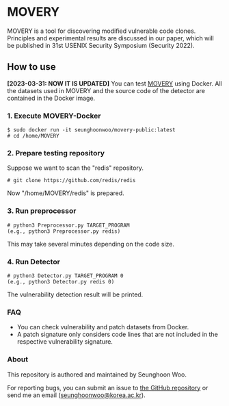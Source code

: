 # MOVERY

MOVERY is a tool for discovering modified vulnerable code clones.
Principles and experimental results are discussed in our paper, which will be published in
31st USENIX Security Symposium (Security 2022).

## How to use
**[2023-03-31: NOW IT IS UPDATED]**
You can test [MOVERY](https://hub.docker.com/r/seunghoonwoo/movery-public) using Docker.
All the datasets used in MOVERY and the source code of the detector are contained in the Docker image.

### 1. Execute MOVERY-Docker
```
$ sudo docker run -it seunghoonwoo/movery-public:latest
# cd /home/MOVERY
```

### 2. Prepare testing repository
Suppose we want to scan the "redis" repository.
```
# git clone https://github.com/redis/redis
```
Now "/home/MOVERY/redis" is prepared.

### 3. Run preprocessor
```
# python3 Preprocessor.py TARGET_PROGRAM
(e.g., python3 Preprocessor.py redis)
```
This may take several minutes depending on the code size.

### 4. Run Detector
```
# python3 Detector.py TARGET_PROGRAM 0
(e.g., python3 Detector.py redis 0)
```
The vulnerability detection result will be printed.

### FAQ

- You can check vulnerability and patch datasets from Docker.
- A patch signature only considers code lines that are not included in the respective vulnerability signature. 

### About
This repository is authored and maintained by Seunghoon Woo.

For reporting bugs, you can submit an issue to [the GitHub repository](https://github.com/WOOSEUNGHOON/MOVERY-public) or send me an email (<seunghoonwoo@korea.ac.kr>).
